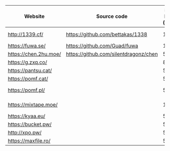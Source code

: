  Website                | Source code                             | Size limit (MiB) | Notes
------------------------|-----------------------------------------|------------------|-------
<http://1339.cf/>       | <https://github.com/bettakas/1338>      | 100              | Nice colors
<https://fuwa.se/>      | <https://github.com/Guad/fuwa>          | 10               |
<https://chen.2hu.moe/> | <https://github.com/silentdragonz/chen> | 50               |
<https://g.zxq.co/>     |                                         | 80               |
<https://pantsu.cat/>   |                                         | 50               | Paste
<https://pomf.cat/>     |                                         | 50               |
<https://pomf.pl/>      |                                         | 50               | Currently down
<https://mixtape.moe/>  |                                         | 100              | Paste, voice
<https://kyaa.eu/>      |                                         | 50               |
<https://bucket.pw/>    |                                         | 50               |
<http://xpo.pw/>        |                                         | 50               | Paste
<https://maxfile.ro/>   |                                         | 50               |
